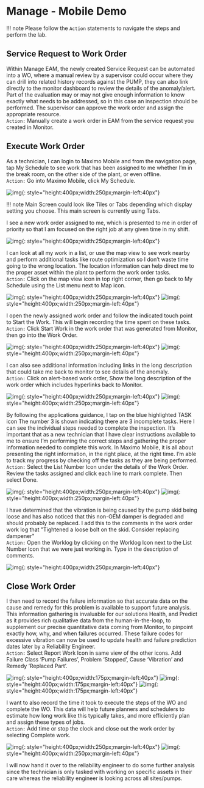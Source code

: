 # Manage - Mobile Demo

!!! note
    Please follow the `Action` statements to navigate the steps and perform the lab.

## Service Request to Work Order

Within Manage EAM, the newly created Service Request can be automated into a WO, where a manual review by a supervisor could occur where they can drill into related history records against the PUMP, they can also link directly to the monitor dashboard to review the details of the anomaly/alert.  Part of the evaluation may or may not give enough information to know exactly what needs to be addressed, so in this case an inspection should be performed. The supervisor can approve the work order and assign the appropriate resource. <br>
`Action:` Manually create a work order in EAM from the service request you created in Monitor. 

## Execute Work Order
As a technician, I can login to Maximo Mobile and from the navigation page, tap My Schedule to see work that has been assigned to me whether I’m in the break room, on the other side of the plant, or even offline.<br>
`Action:` Go into Maximo Mobile, click My Schedule. 

![img](/img/apm_fs21/mobileschedule.png){: style="height:400px;width:250px;margin-left:40px"}

!!! note
    Main Screen could look like Tiles or Tabs depending which display setting you choose. This main screen is currently using Tabs.

I see a new work order assigned to me, which is presented to me in order of priority so that I am focused on the right job at any given time in my shift. 

![img](/img/apm_fs21/workorders.png){: style="height:400px;width:250px;margin-left:40px"}

I can look at all my work in a list, or use the map view to see work nearby and perform additional tasks like route optimization so I don’t waste time going to the wrong location.   The location information can help direct me to the proper asset within the plant to perform the work order tasks.<br>
`Action:` Click on the map view icon in top right corner, then go back to My Schedule using the List menu next to Map icon.

![img](/img/apm_fs21/map.png){: style="height:400px;width:250px;margin-left:40px"}
![img](/img/apm_fs21/map2.png){: style="height:400px;width:250px;margin-left:40px"}

I open the newly assigned work order and follow the indicated touch point to Start the Work.  This will begin recording the time spent on these tasks.   
`Action:` Click Start Work in the work order that was generated from Monitor, then go into the Work Order.

![img](/img/apm_fs21/startwo.png){: style="height:400px;width:250px;margin-left:40px"}
![img](/img/apm_fs21/enterwo.png){: style="height:400px;width:250px;margin-left:40px"}

I can also see additional information including links in the long description that could take me back to monitor to see details of the anomaly.   
`Action:` Click on alert-based work order, Show the long description of the work order which includes hyperlinks back to Monitor.

![img](/img/apm_fs21/longdescr.png){: style="height:400px;width:250px;margin-left:40px"}
![img](/img/apm_fs21/monitorlinks.png){: style="height:400px;width:250px;margin-left:40px"}

By following the applications guidance, I tap on the blue highlighted TASK icon The number 3 is shown indicating there are 3 incomplete tasks. Here I can see the individual steps needed to complete the inspection. It’s important that as a new technician that I have clear instructions available to me to ensure I’m performing the correct steps and gathering the proper information needed to complete this work. In Maximo Mobile, it is all about presenting the right information, in the right place, at the right time. I’m able to track my progress by checking off the tasks as they are being performed.<br> 
`Action:` Select the List Number Icon under the details of the Work Order. Review the tasks assigned and click each line to mark complete. Then select Done.

![img](/img/apm_fs21/worktasks.png){: style="height:400px;width:250px;margin-left:40px"}
![img](/img/apm_fs21/worktasks2.png){: style="height:400px;width:250px;margin-left:40px"}

I have determined that the vibration is being caused by the pump skid being loose and has also noticed that this non-OEM damper is degraded and should probably be replaced. I add this to the comments in the work order work log that "Tightened a loose bolt on the skid. Consider replacing dampener"<br>
`Action:` Open the Worklog by clicking on the Worklog Icon next to the List Number Icon that we were just working in. Type in the description of comments.

![img](/img/apm_fs21/worklog.png){: style="height:400px;width:250px;margin-left:40px"}

## Close Work Order
I then need to record the failure information so that accurate data on the cause and remedy for this problem is available to support future analysis.  This information gathering is invaluable for our solutions Health, and Predict as it provides rich qualitative data from the human-in-the-loop, to supplement our precise quantitative data coming from Monitor, to pinpoint exactly how, why, and when failures occurred. These failure codes for excessive vibration can now be used to update health and failure prediction dates later by a Reliability Engineer.<br>
`Action:` Select Report Work Icon in same view of the other icons. Add Failure Class ‘Pump Failures’, Problem ‘Stopped’, Cause ‘Vibration’ and Remedy ‘Replaced Part’. 

![img](/img/apm_fs21/failurereport.png){: style="height:400px;width:175px;margin-left:40px"}
![img](/img/apm_fs21/failure1.png){: style="height:400px;width:175px;margin-left:40px"}
![img](/img/apm_fs21/failure2.png){: style="height:400px;width:175px;margin-left:40px"}

I want to also record the time it took to execute the steps of the WO and complete the WO. This data will help future planners and schedulers to estimate how long work like this typically takes, and more efficiently plan and assign these types of jobs.<br>
`Action:` Add time or stop the clock and close out the work order by selecting Complete work.

![img](/img/apm_fs21/timecard1.png){: style="height:400px;width:250px;margin-left:40px"}
![img](/img/apm_fs21/timecard2.png){: style="height:400px;width:250px;margin-left:40px"}


I will now hand it over to the reliability engineer to do some further analysis since the technician is only tasked with  working on specific assets in their care whereas the reliability engineer is looking across all sites/pumps.
 


